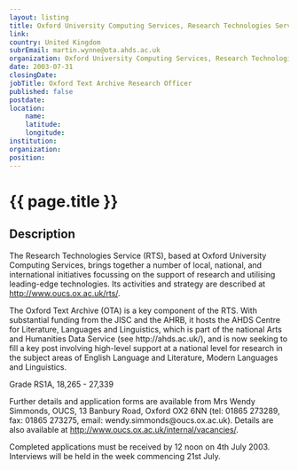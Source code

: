 ```yaml
---
layout: listing
title: Oxford University Computing Services, Research Technologies Service - Oxford Text Archive Research Officer
link:
country: United Kingdom
subrEmail: martin.wynne@ota.ahds.ac.uk
organization: Oxford University Computing Services, Research Technologies Service 
date: 2003-07-31
closingDate: 
jobTitle: Oxford Text Archive Research Officer
published: false
postdate:
location:
	name: 
	latitude: 
	longitude: 
institution: 
organization: 
position: 
--- 
```



# {{ page.title }}

## Description


<p>The Research Technologies Service (RTS), based at Oxford University Computing Services, brings together a number of local, national, and international initiatives focussing on the support of research and utilising leading-edge technologies. Its activities and strategy are described at <a href="http://www.oucs.ox.ac.uk/rts/">http://www.oucs.ox.ac.uk/rts/</a>.</p>

<p>The Oxford Text Archive (OTA) is a key component of the RTS. With substantial funding from the JISC and the AHRB, it hosts the AHDS Centre for Literature, Languages and Linguistics, which is part of the national Arts and Humanities Data Service (see http://ahds.ac.uk/), and is now seeking to fill a key post involving high-level support at a national level for research in the subject areas of English Language and Literature, Modern Languages and Linguistics.</p>

<p>Grade RS1A, 18,265 - 27,339</p>

<p>Further details and application forms are available from Mrs Wendy Simmonds, OUCS, 13 Banbury Road, Oxford OX2 6NN (tel: 01865 273289,  fax: 01865 273275,  email: wendy.simmonds@oucs.ox.ac.uk). Details are also available at <a href="http://www.oucs.ox.ac.uk/internal/vacancies/">http://www.oucs.ox.ac.uk/internal/vacancies/</a>.</p>

<p>Completed applications must be received by 12 noon on 4th July 2003. Interviews will be held in the week commencing 21st July.</p>
